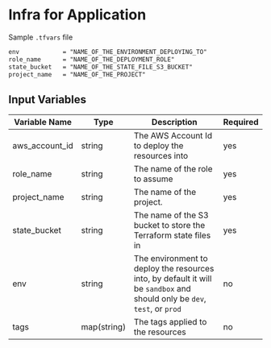# Infra for Application 

Sample `.tfvars` file
```txt
env            = "NAME_OF_THE_ENVIRONMENT_DEPLOYING_TO"
role_name      = "NAME_OF_THE_DEPLOYMENT_ROLE"
state_bucket   = "NAME_OF_THE_STATE_FILE_S3_BUCKET"
project_name   = "NAME_OF_THE_PROJECT"
```

## Input Variables 
| Variable Name | Type | Description | Required | 
| ------------- | ---- | ----------- | -------- | 
| aws_account_id | string | The AWS Account Id to deploy the resources into | yes | 
| role_name | string | The name of the role to assume | yes | 
| project_name | string | The name of the project. | yes | 
| state_bucket | string | The name of the S3 bucket to store the Terraform state files in | yes | 
| env | string | The environment to deploy the resources into, by default it will be `sandbox` and should only be `dev`, `test`, or `prod`| no | 
| tags | map(string) | The tags applied to the resources | no | 